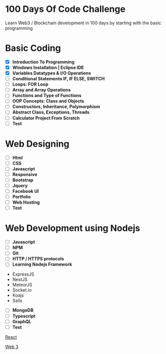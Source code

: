 
# 100 Days Of Code Challenge

Learn Web3 / Blockchain development in 100 days by starting with the basic programming

# Basic Coding

- [x]  ****Introduction To Programming****
- [x]  ****Windows Installation | Eclipse IDE****
- [x]  ****Variables Datatypes & I/O Operations****
- [ ]  ****Conditional Statements IF, IF ELSE, SWITCH****
- [ ]  ****Loops: FOR Loop****
- [ ]  ****Array and Array Operations****
- [ ]  ****Functions and Type of Functions****
- [ ]  ****OOP Concepts: Class and Objects****
- [ ]  ****Constructors, Inheritance, Polymorphism****
- [ ]  ****Abstract Class, Exceptions, Threads****
- [ ]  ****Calculator Project From Scratch****
- [ ]  **Test**

# Web Designing

- [ ]  **Html**
- [ ]  **CSS**
- [ ]  **Javascript**
- [ ]  **Responsive**
- [ ]  **Bootstrap**
- [ ]  **Jquery**
- [ ]  **Facebook UI**
- [ ]  **Portfolio**
- [ ]  **Web Hosting**
- [ ]  **Test**

# Web Development using Nodejs

- [ ]  ****Javascript****
- [ ]  ****NPM****
- [ ]  ****Git****
- [ ]  ****HTTP / HTTPS protocols****
- [ ]  ****Learning Nodejs Framework****
- ExpressJS
- NestJS
- MeteorJS
- Socket.io
- Koajs
- Sails
- [ ]  ****MongoDB****
- [ ]  ****Typescript****
- [ ]  ****GraphQL****
- [ ]  ****Test****

[React](https://www.notion.so/React-f1fa5777363146008a782b7fe42f3ea1)

[Web 3](https://www.notion.so/Web-3-c0d93f34c167465b8f07ba1887b9bf5a)
